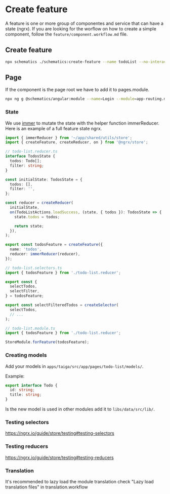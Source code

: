 # Create feature

A feature is one or more group of componentes and service that can have a state (ngrx).
If you are looking for the worflow on how to create a simple component, follow the `feature/component.workflow.md` file.

## Create feature

```bash
npx schematics ./schematics:create-feature --name todoList --no-interactive  --dryRun=false
```

## Page

If the component is the page root we have to add it to pages.module.

```bash
npx ng g @schematics/angular:module --name=Login --module=app-routing.module --path=apps/taiga/src/app/pages --route=login
```

### State

We use [immer](https://github.com/immerjs/immer) to mutate the state with the helper function immerReducer. Here is an example of a full feature state ngrx.

```ts
import { immerReducer } from '~/app/shared/utils/store';
import { createFeature, createReducer, on } from '@ngrx/store';

// todo-list.reducer.ts
interface TodosState {
  todos: Todo[];
  filter: string;
}

const initialState: TodosState = {
  todos: [],
  filter: '',
};

const reducer = createReducer(
  initialState,
  on(TodoListActions.loadSuccess, (state, { todos }): TodosState => {
    state.todos = todos;

    return state;
  }),
);

export const todosFeature = createFeature({
  name: 'todos',
  reducer: immerReducer(reducer),
});

// todo-list.selectors.ts
import { todosFeature } from './todo-list.reducer';

export const {
  selectTodos,
  selectFilter,
} = todosFeature;

export const selectFilteredTodos = createSelector(
  selectTodos,
  // ...
);

// todo-list.module.ts
import { todosFeature } from './todo-list.reducer';

StoreModule.forFeature(todosFeature);
```

### Creating models

Add your models in `apps/taiga/src/app/pages/todo-list/models/`.

Example:

```ts
export interface Todo {
  id: string;
  title: string;
}
```

Is the new model is used in other modules add it to `libs/data/src/lib/`.

### Testing selectors

https://ngrx.io/guide/store/testing#testing-selectors

### Testing reducers

https://ngrx.io/guide/store/testing#testing-reducers

### Translation

It's recommended to lazy load the module translation check "Lazy load translation files" in translation.workflow
